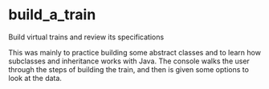 # build_a_train
Build virtual trains and review its specifications

This was mainly to practice building some abstract classes and to learn how subclasses and inheritance works with Java. The console walks the user through the steps
of building the train, and then is given some options to look at the data. 
